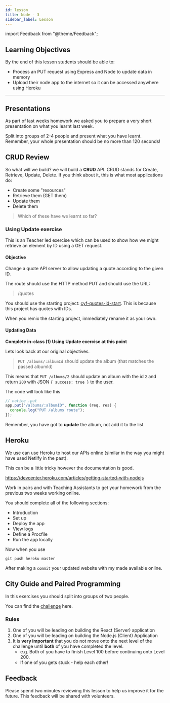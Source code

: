 ```yaml
---
id: lesson
title: Node - 3
sidebar_label: Lesson
---
```


import Feedback from "@theme/Feedback";

## Learning Objectives

By the end of this lesson students should be able to:

- Process an PUT request using Express and Node to update data in memory
- Upload their node app to the internet so it can be accessed anywhere using Heroku

---

## Presentations

As part of last weeks homework we asked you to prepare a very short presentation on what you learnt last week.

Split into groups of 2-4 people and present what you have learnt. Remember, your whole presentation should be no more than 120 seconds!

## CRUD Review

So what will we build? we will build a **CRUD** API. CRUD stands for Create, Retrieve, Update, Delete. If you think about it, this is what most applications do:

- Create some "resources"
- Retrieve them (GET them)
- Update them
- Delete them

> Which of these have we learnt so far?

### Using Update exercise

This is an Teacher led exercise which can be used to show how we might retrieve an element by ID using a GET request.

#### Objective

Change a quote API server to allow updating a quote according to the given ID.

The route should use the HTTP method PUT and should use the URL:

> /quotes

You should use the starting project: [cyf-quotes-id-start](https://glitch.com/~cyf-quotes-id-start). This is because this project has quotes with IDs.

When you remix the starting project, immediately rename it as your own.

#### Updating Data

**Complete in-class (1) Using Update exercise at this point**

Lets look back at our original objectives.

> `PUT /albums/:albumId` should update the album (that matches the passed albumId)

This means that `PUT /albums/2` should update an album with the id `2` and return `200` with JSON `{ success: true }` to the user.

The code will look like this

```js
// notice .put
app.put("/albums/:albumID", function (req, res) {
  console.log("PUT /albums route");
});
```

Remember, you have got to **update** the album, not add it to the list

## Heroku

We use can use Heroku to host our APIs online (similar in the way you might have used Netlify in the past).

This can be a little tricky however the documentation is good.

https://devcenter.heroku.com/articles/getting-started-with-nodejs

Work in pairs and with Teaching Assistants to get your homework from the previous two weeks working online.

You should complete all of the following sections:

- Introduction
- Set up
- Deploy the app
- View logs
- Define a Procfile
- Run the app locally

Now when you use

```
git push heroku master
```

After making a `commit` your updated website with my made available online.

## City Guide and Paired Programming

In this exercises you should split into groups of two people.

You can find the [challenge](https://github.com/CodeYourFuture/cyf-node-challenges/tree/master/challenge-london-mini-guide) here.

### Rules

1. One of you will be leading on building the React (Server) application
2. One of you will be leading on building the Node.js (Client) Application
3. It is **very important** that you do not move onto the next level of the challenge until **both** of you have completed the level.
   - e.g. Both of you have to finish Level 100 before continuing onto Level 200.
   - If one of you gets stuck - help each other!

## Feedback

Please spend two minutes reviewing this lesson to help us improve it for the future. This feedback will be shared with volunteers.

<Feedback module="Node" week="Week 3" />
